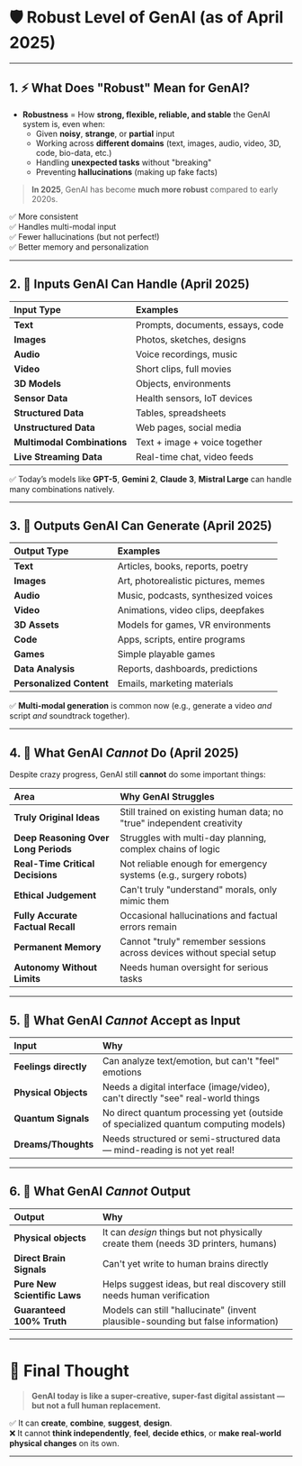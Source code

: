 
# 🛡️ Robust Level of GenAI (as of April 2025)

---

## 1. ⚡ What Does "Robust" Mean for GenAI?

- **Robustness** = How **strong, flexible, reliable, and stable** the GenAI system is, even when:
  - Given **noisy**, **strange**, or **partial** input
  - Working across **different domains** (text, images, audio, video, 3D, code, bio-data, etc.)
  - Handling **unexpected tasks** without "breaking"
  - Preventing **hallucinations** (making up fake facts)

> **In 2025**, GenAI has become **much more robust** compared to early 2020s.

✅ More consistent  
✅ Handles multi-modal input  
✅ Fewer hallucinations (but not perfect!)  
✅ Better memory and personalization

---

## 2. 🎯 Inputs GenAI Can Handle (April 2025)

| Input Type | Examples |
|:-----------|:---------|
| **Text** | Prompts, documents, essays, code |
| **Images** | Photos, sketches, designs |
| **Audio** | Voice recordings, music |
| **Video** | Short clips, full movies |
| **3D Models** | Objects, environments |
| **Sensor Data** | Health sensors, IoT devices |
| **Structured Data** | Tables, spreadsheets |
| **Unstructured Data** | Web pages, social media |
| **Multimodal Combinations** | Text + image + voice together |
| **Live Streaming Data** | Real-time chat, video feeds |

✅ Today’s models like **GPT-5**, **Gemini 2**, **Claude 3**, **Mistral Large** can handle many combinations natively.

---

## 3. 🎨 Outputs GenAI Can Generate (April 2025)

| Output Type | Examples |
|:------------|:---------|
| **Text** | Articles, books, reports, poetry |
| **Images** | Art, photorealistic pictures, memes |
| **Audio** | Music, podcasts, synthesized voices |
| **Video** | Animations, video clips, deepfakes |
| **3D Assets** | Models for games, VR environments |
| **Code** | Apps, scripts, entire programs |
| **Games** | Simple playable games |
| **Data Analysis** | Reports, dashboards, predictions |
| **Personalized Content** | Emails, marketing materials |

✅ **Multi-modal generation** is common now (e.g., generate a video *and* script *and* soundtrack together).

---

## 4. 🚫 What GenAI *Cannot* Do (April 2025)

Despite crazy progress, GenAI still **cannot** do some important things:

| Area | Why GenAI Struggles |
|:-----|:-------------------|
| **Truly Original Ideas** | Still trained on existing human data; no "true" independent creativity |
| **Deep Reasoning Over Long Periods** | Struggles with multi-day planning, complex chains of logic |
| **Real-Time Critical Decisions** | Not reliable enough for emergency systems (e.g., surgery robots) |
| **Ethical Judgement** | Can't truly "understand" morals, only mimic them |
| **Fully Accurate Factual Recall** | Occasional hallucinations and factual errors remain |
| **Permanent Memory** | Cannot "truly" remember sessions across devices without special setup |
| **Autonomy Without Limits** | Needs human oversight for serious tasks |

---

## 5. 🚫 What GenAI *Cannot* Accept as Input

| Input | Why |
|:------|:----|
| **Feelings directly** | Can analyze text/emotion, but can't "feel" emotions |
| **Physical Objects** | Needs a digital interface (image/video), can't directly "see" real-world things |
| **Quantum Signals** | No direct quantum processing yet (outside of specialized quantum computing models) |
| **Dreams/Thoughts** | Needs structured or semi-structured data — mind-reading is not yet real! |

---

## 6. 🚫 What GenAI *Cannot* Output

| Output | Why |
|:-------|:----|
| **Physical objects** | It can *design* things but not physically create them (needs 3D printers, humans) |
| **Direct Brain Signals** | Can't yet write to human brains directly |
| **Pure New Scientific Laws** | Helps suggest ideas, but real discovery still needs human verification |
| **Guaranteed 100% Truth** | Models can still "hallucinate" (invent plausible-sounding but false information) |

---

# 🏁 Final Thought

> **GenAI today is like a super-creative, super-fast digital assistant — but not a full human replacement.**

✅ It can **create**, **combine**, **suggest**, **design**.  
❌ It cannot **think independently**, **feel**, **decide ethics**, or **make real-world physical changes** on its own.

---
